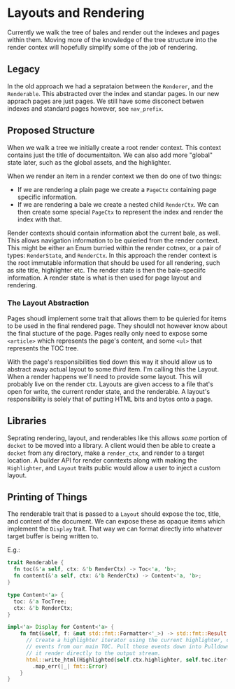 # Layouts and Rendering

Currently we walk the tree of bales and render out the indexes and pages within
them. Moving more of the knowledge of the tree structure into the render contex
will hopefully simplify some of the job of rendering.

## Legacy

In the old approach we had a seprataion between the `Renderer`, and the
`Renderable`. This abstracted over the index and standar pages. In our new
apprach pages are just pages. We still have some disconect betwen indexes and
standard pages however, see `nav_prefix`.

## Proposed Structure

When we walk a tree we initially create a root render context. This context
contains just the title of documentaiton. We can also add more "global" state
later, such as the global assets, and the highlighter.

When we render an item in a render context we then do one of two things:

 * If we are rendering a plain page we create a `PageCtx` containing page
   specific information.
 * If we are rendering a bale we create a nested child `RenderCtx`. We can then
   create some special `PageCtx` to represent the index and render the index
   with that.

Render contexts should contain information abot the current bale, as well. This
allows navigation information to be quieried from the render context. This might
be either an Enum burried within the render cotnex, or a pair of types:
`RenderState`, and `RenderCtx`. In this approach the render context is the root
immutable information that should be used for all rendering, such as site title,
highlighter etc. The render state is then the bale-speciifc information. A
render state is what is then used for page layout and rendering.

### The Layout Abstraction

Pages shoudl implement some trait that allows them to be quieried for items to
be used in the final rendered page. They shouldl not however know about the
final stucture of the page. Pages really only need to expose some `<article>`
which represents the page's content, and some `<ul>` that represents the TOC
tree.

With the page's responsibilities tied down this way it should allow us to
abstract away actual layout to some _third_ item. I'm calling this the Layout.
When a render happens we'll need to provide some layout. This will probably live
on the render ctx. Layouts are given access to a file that's open for write, the
current render state, and the renderable. A layout's responsibility is solely
that of putting HTML bits and bytes onto a page.

## Libraries

Seprating rendering, layout, and renderables like this allows _some_ portion of
`docket` to be moved into a library. A client would then be able to create a
`docket` from any directory, make a `render_ctx`, and render to a target
location. A builder API for render conntexts along with making the
`Highlighter`, and `Layout` traits public would allow a user to inject a custom
layout.

## Printing of Things

The renderable trait that is passed to a `Layout` should expose the toc, title,
and content of the document. We can expose these as opaque items which implement
the `Display` trait. That way we can format directly into whatever target buffer
is being written to.

E.g.:

```rust
trait Renderable {
  fn toc(&'a self, ctx: &'b RenderCtx) -> Toc<'a, 'b>;
  fn content(&'a self, ctx: &'b RenderCtx) -> Content<'a, 'b>;
}

type Content<'a> {
  toc: &'a TocTree;
  ctx: &'b RenderCtx;
}

impl<'a> Display for Content<'a> {
    fn fmt(&self, f: &mut std::fmt::Formatter<'_>) -> std::fmt::Result {
      // Create a highlighter iterator using the current highlighter, consuming
      // events from our main TOC. Pull those events down into Pulldown and have
      // it render directly to the output stream.
      html::write_html(Highlighted(self.ctx.highlighter, self.toc.iter()))
        .map_err(|_| fmt::Error)
    }
}
```